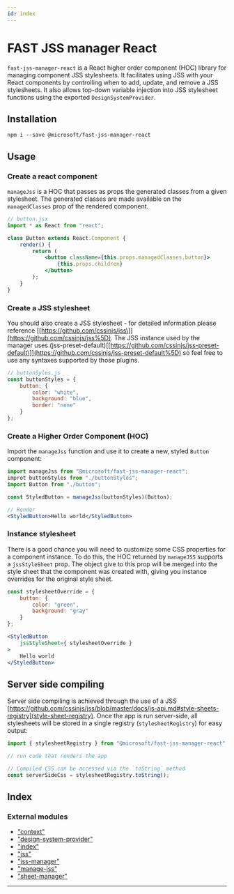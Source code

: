```yaml
---
id: index
---
```



FAST JSS manager React
======================

`fast-jss-manager-react` is a React higher order component (HOC) library for managing component JSS stylesheets. It facilitates using JSS with your React components by controlling when to add, update, and remove a JSS stylesheets. It also allows top-down variable injection into JSS stylesheet functions using the exported `DesignSystemProvider`.

Installation
------------

`npm i --save @microsoft/fast-jss-manager-react`

Usage
-----

### Create a react component

`manageJss` is a HOC that passes as props the generated classes from a given stylesheet. The generated classes are made available on the `managedClasses` prop of the rendered component.

```jsx
// button.jsx
import * as React from "react";

class Button extends React.Component {
    render() {
        return (
            <button className={this.props.managedClasses.button}>
                {this.props.children}
            </button>
        );
    }
}
```

### Create a JSS stylesheet

You should also create a JSS stylesheet - for detailed information please reference \[[https://github.com/cssinjs/jss\]](https://github.com/cssinjs/jss%5D). The JSS instance used by the manager uses (jss-preset-default)\[[https://github.com/cssinjs/jss-preset-default\]](https://github.com/cssinjs/jss-preset-default%5D) so feel free to use any syntaxes supported by those plugins.

```js
// buttonSyles.js
const buttonStyles = {
    button: {
        color: "white",
        background: "blue",
        border: "none"
    }
};

```

### Create a Higher Order Component (HOC)

Import the `manageJss` function and use it to create a new, styled `Button` component:

```jsx
import manageJss from "@microsoft/fast-jss-manager-react";
improt buttonStyles from "./buttonStyles";
import Button from "./button";

const StyledButton = manageJss(buttonStyles)(Button);

// Render
<StyledButton>Hello world</StyledButton>
```

### Instance stylesheet

There is a good chance you will need to customize some CSS properties for a component instance. To do this, the HOC returned by `manageJSS` supports a `jssStyleSheet` prop. The object give to this prop will be merged into the style sheet that the component was created with, giving you instance overrides for the original style sheet.

```jsx
const stylesheetOverride = {
    button: {
        color: "green",
        background: "gray"
    }
};

<StyledButton
    jssStyleSheet={ stylesheetOverride }
>
    Hello world
</StyledButton>
```

Server side compiling
---------------------

Server side compiling is achieved through the use of a JSS [https://github.com/cssinjs/jss/blob/master/docs/js-api.md#style-sheets-registry](style-sheet-registry). Once the app is run server-side, all stylesheets will be stored in a single registry (`stylesheetRegistry`) for easy output:

```jsx
import { stylesheetRegistry } from "@microsoft/fast-jss-manager-react";

// run code that renders the app

// Compiled CSS can be accessed via the `toString` method
const serverSideCss = stylesheetRegistry.toString();
```

## Index

### External modules

* ["context"](modules/_context_.md)
* ["design-system-provider"](modules/_design_system_provider_.md)
* ["index"](modules/_index_.md)
* ["jss"](modules/_jss_.md)
* ["jss-manager"](modules/_jss_manager_.md)
* ["manage-jss"](modules/_manage_jss_.md)
* ["sheet-manager"](modules/_sheet_manager_.md)

---

